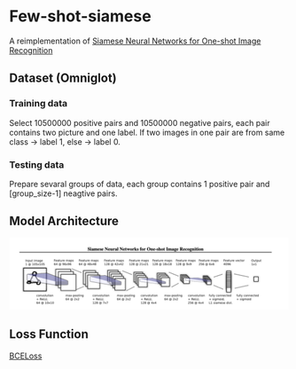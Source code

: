 # Few-shot-siamese


A reimplementation of [Siamese Neural Networks for One-shot Image Recognition](https://www.cs.cmu.edu/~rsalakhu/papers/oneshot1.pdf)

## Dataset (Omniglot)

### Training data
Select 10500000 positive pairs and 10500000 negative pairs, each pair contains two picture and one label. If two images in one pair are from same class -> label 1, else -> label 0.

### Testing data
Prepare sevaral groups of data, each group contains 1 positive pair and [group_size-1] neagtive pairs.

## Model Architecture
![img](https://github.com/archielu/Few-shot-siamese/blob/main/model.png)

## Loss Function
[BCELoss](https://pytorch.org/docs/stable/generated/torch.nn.BCELoss.html)



